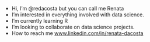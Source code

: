 - Hi, I’m @redacosta but you can call me Renata
- I’m interested in everything involved with data science.
- I’m currently learning R
- I’m looking to collaborate on data science projects.
- How to reach me www.linkedin.com/in/renata-dacosta

<!---
redacosta/redacosta is a ✨ special ✨ repository because its `README.md` (this file) appears on your GitHub profile.
You can click the Preview link to take a look at your changes.
--->
